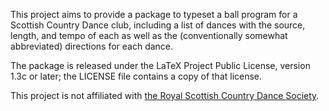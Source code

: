 This project aims to provide a package to typeset a ball program for a Scottish
Country Dance club, including a list of dances with the source, length, and
tempo of each as well as the (conventionally somewhat abbreviated) directions
for each dance.

The package is released under the LaTeX Project Public License, version 1.3c or
later; the LICENSE file contains a copy of that license.

This project is not affiliated with [the Royal Scottish Country Dance
Society](https://www.rscds.org).
